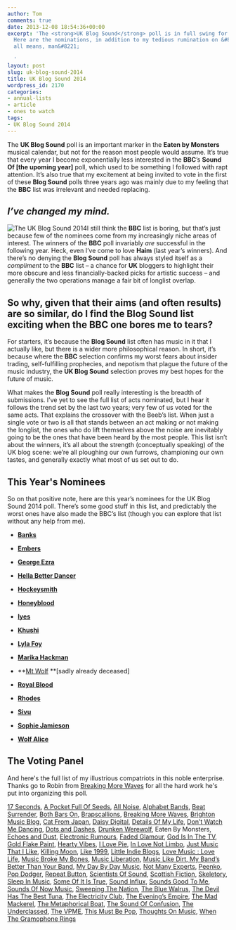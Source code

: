 ```yaml
---
author: Tom
comments: true
date: 2013-12-08 18:54:36+00:00
excerpt: 'The <strong>UK Blog Sound</strong> poll is in full swing for another year.
  Here are the nominations, in addition to my tedious rumination on &#8220;what it
  all means, man&#8221;

  '
layout: post
slug: uk-blog-sound-2014
title: UK Blog Sound 2014
wordpress_id: 2170
categories:
- annual-lists
- article
- ones to watch
tags:
- UK Blog Sound 2014
---
```


The **UK Blog Sound** poll is an important marker in the **Eaten by Monsters** musical calendar, but not for the reason most people would assume. It’s true that every year I become exponentially less interested in the **BBC**’s **Sound Of [the upoming year]** poll, which used to be something I followed with rapt attention. It’s also true that my excitement at being invited to vote in the first of these **Blog Sound** polls three years ago was mainly due to my feeling that the **BBC** list was irrelevant and needed replacing.


## _I’ve changed my mind._


<!-- more -->

![The UK Blog Sound 2014](http://eatenbymonsters/wp-content/uploads/2013/12/BLOGSOUND_2014_AVP-620x348.jpg)I still think the **BBC** list is boring, but that’s just because few of the nominees come from my increasingly niche areas of interest. The winners of the **BBC** poll invariably _are_ successful in the following year. Heck, even I’ve come to love **Haim** (last year’s winners). And there’s no denying the **Blog Sound** poll has always styled itself as a _compliment_ to the **BBC** list – a chance for **UK** bloggers to highlight their more obscure and less financially-backed picks for artistic success – and generally the two operations manage a fair bit of longlist overlap.


## So why, given that their aims (and often results) are so similar, do I find the Blog Sound list exciting when the BBC one bores me to tears?


For starters, it’s because the **Blog Sound** list often has music in it that I actually like, but there is a wider more philosophical reason. In short, it’s because where the **BBC** selection confirms my worst fears about insider trading, self-fulfilling prophecies, and nepotism that plague the future of the music industry, the **UK Blog Sound** selection proves my best hopes for the future of music.

What makes the **Blog Sound** poll really interesting is the breadth of submissions. I’ve yet to see the full list of acts nominated, but I hear it follows the trend set by the last two years; very few of us voted for the same acts. That explains the crossover with the Beeb’s list. When just a single vote or two is all that stands between an act making or not making the longlist, the ones who do lift themselves above the noise are inevitably going to be the ones that have been heard by the most people. This list isn’t about the winners, it’s all about the strength (conceptually speaking) of the UK blog scene: we’re all ploughing our own furrows, championing our own tastes, and generally exactly what most of us set out to do.


## This Year's Nominees


So on that positive note, here are this year’s nominees for the UK Blog Sound 2014 poll. There’s some good stuff in this list, and predictably the worst ones have also made the BBC’s list (though you can explore that list without any help from me).



	
  * [**Banks**](https://soundcloud.com/banksbanksbanks)

	
  * [**Embers**](https://soundcloud.com/embersembers)

	
  * [**George Ezra**](https://soundcloud.com/george-ezra)

	
  * [**Hella Better Dancer**](https://soundcloud.com/hella-better-dancer)

	
  * [**Hockeysmith**](https://soundcloud.com/hockeysmith)

	
  * [**Honeyblood**](https://soundcloud.com/honeyblood)

	
  * [**Iyes**](https://soundcloud.com/weareiyes)

	
  * [**Khushi**](https://soundcloud.com/khushimusic)

	
  * [**Lyla Foy**](https://soundcloud.com/lylafoy)

	
  * [**Marika Hackman**](https://soundcloud.com/marika-hackman)

	
  * **[Mt Wolf](https://soundcloud.com/mtwolf) **[sadly already deceased]

	
  * [**Royal Blood**](https://soundcloud.com/royalbloodband)

	
  * [**Rhodes**](https://soundcloud.com/rhodesmusic)

	
  * [**Sivu**](https://soundcloud.com/sivusignals)

	
  * [**Sophie Jamieson**](https://soundcloud.com/sophie-jamieson)

	
  * [**Wolf Alice**](https://soundcloud.com/wolfalice)




## The Voting Panel


And here's the full list of my illustrious compatriots in this noble enterprise. Thanks go to Robin from [Breaking More Waves](http://www.breakingmorewaves.blogspot.co.uk/) for all the hard work he's put into organizing this poll.

[17 Seconds](http://17seconds.co.uk/blog/), [A Pocket Full Of Seeds](http://apocketfullofseeds.com/), [All Noise](http://all-noise.co.uk/), [Alphabet Bands](http://alphabetbands.wordpress.com/), [Beat Surrender](http://www.beat-surrender.com/), [Both Bars On](http://bothbarson.wordpress.com/), [Brapscallions](http://brapscallions.com/), [Breaking More Waves](http://www.breakingmorewaves.blogspot.co.uk/), [Brighton Music Blog](http://brightonmusicblog.co.uk/), [Cat From Japan](http://catfromjapanxxx.wordpress.com/), [Daisy Digital](http://www.daisydigital.co.uk/), [Details Of My Life](http://www.detailsofmylife.net/), [Don’t Watch Me Dancing](http://dontwatchmedancing.com/), [Dots and Dashes](http://dotsanddashes.co.uk/), [Drunken Werewolf](http://www.drunkenwerewolf.com/), Eaten By Monsters, [Echoes and Dust](http://echoesanddust.com/), [Electronic Rumours](http://electronicrumors.com/), [Faded Glamour](http://www.fadedglamour.co.uk/), [God Is In The TV](http://www.godisinthetvzine.co.uk/), [Gold Flake Paint](http://www.goldflakepaint.co.uk/), [Hearty Vibes](http://www.hearty-vibes.com/), [I Love Pie](http://www.ilovepie.co.uk/), [In Love Not Limbo](http://inlove-notlimbo.blogspot.co.uk/), [Just Music That I Like](http://www.justmusicthatilike.com/), [Killing Moon](http://killing-moon.com/), [Like 1999](http://www.like1999.com/), [Little Indie Blogs](http://littleindieblogs.blogspot.co.uk/), [Love Music : Love Life](http://lovemusiclovelife.com/), [Music Broke My Bones](http://www.musicbrokemybones.co.uk/), [Music Liberation](http://musicliberation.blogspot.co.uk/), [Music Like Dirt](http://www.musiclikedirt.com/),[ My Band’s Better Than Your Band](http://mybandsbetterthanyourband.com/), [My Day By Day Music](http://mydaybydaymusic.wordpress.com/), [Not Many Experts](http://notmanyexperts.com/), [Peenko](http://www.peenko.co.uk/), [Pop Dodger](http://popdodger.com/), [Repeat Button](http://www.repeatbutton.com/), [Scientists Of Sound](http://www.sos-music.co.uk/), [Scottish Fiction](http://scottishfiction.blogspot.co.uk/), [Skeletory](http://www.skeletory.com/), [Sleep In Music](http://sleepinmusic.com/), [Some Of It Is True](http://someofitistrue.com/), [Sound Influx](http://www.soundinflux.com/), [Sounds Good To Me](http://soundsgoodtometoo.com/), [Sounds Of Now Music](http://soundsofnowmusic.com/), [Sweeping The Nation](http://sweepingthenation.blogspot.co.uk/), [The Blue Walrus](http://thebluewalrus.com/), [The Devil Has The Best Tuna](http://besttuna.blogspot.co.uk/), [The Electricity Club](http://www.electricity-club.co.uk/), [The Evening’s Empire](http://theeveningsempire.blogspot.co.uk/), [The Mad Mackerel](http://madmackerel.org/), [The Metaphorical Boat](http://metaphoricalboat.blogspot.co.uk/), [The Sound Of Confusion](http://thesoundofconfusionblog.blogspot.co.uk/), [The Underclassed](http://www.theunderclassed.co.uk/), [The VPME](http://www.thevpme.com/), [This Must Be Pop](http://www.thismustbepop.com/), [Thoughts On Music](http://rpgreenhalgh.blogspot.co.uk/), [When The Gramophone Rings](http://whenthegramophonerings.com/)
